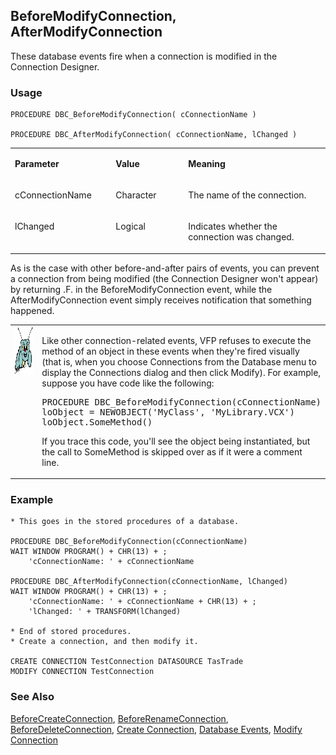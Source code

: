 ## BeforeModifyConnection, AfterModifyConnection

These database events fire when a connection is modified in the Connection Designer.

### Usage

```foxpro
PROCEDURE DBC_BeforeModifyConnection( cConnectionName )

PROCEDURE DBC_AfterModifyConnection( cConnectionName, lChanged )
```
<table>
<tr>
  <td width="32%" valign="top">
  <p><b>Parameter</b></p>
  </td>
  <td width=23% valign=top>
  <p><b>Value</b></p>
  </td>
  <td width=45% valign=top>
  <p><b>Meaning</b></p>
  </td>
 </tr>
<tr>
  <td width="32%" valign="top">
  <p>cConnectionName</p>
  </td>
  <td width=23% valign=top>
  <p>Character</p>
  </td>
  <td width=45% valign=top>
  <p>The name of the connection.</p>
  </td>
 </tr>
<tr>
  <td width="32%" valign="top">
  <p>lChanged</p>
  </td>
  <td width=23% valign=top>
  <p>Logical</p>
  </td>
  <td width=45% valign=top>
  <p>Indicates whether the connection was changed.</p>
  </td>
 </tr>
</table>

As is the case with other before-and-after pairs of events, you can prevent a connection from being modified (the Connection Designer won't appear) by returning .F. in the BeforeModifyConnection event, while the AfterModifyConnection event simply receives notification that something happened.

<table>
<tr>
  <td width="17%" valign="top">
<img width="95" height="77" src="bug.gif">
  </td>
  <td width=83%>
  <p>Like other connection-related events, VFP refuses to execute the method of an object in these events when they're fired visually (that is, when you choose Connections from the Database menu to display the Connections dialog and then click Modify). For example, suppose you have code like the following:</p>
<pre>PROCEDURE DBC_BeforeModifyConnection(cConnectionName)
loObject = NEWOBJECT('MyClass', 'MyLibrary.VCX')
loObject.SomeMethod()</pre>
  <p>If you trace this code, you'll see the object being instantiated, but the call to SomeMethod is skipped over as if it were a comment line.</p>
  </td>
 </tr>
</table>

### Example

```foxpro
* This goes in the stored procedures of a database.

PROCEDURE DBC_BeforeModifyConnection(cConnectionName)
WAIT WINDOW PROGRAM() + CHR(13) + ;
    'cConnectionName: ' + cConnectionName

PROCEDURE DBC_AfterModifyConnection(cConnectionName, lChanged)
WAIT WINDOW PROGRAM() + CHR(13) + ;
    'cConnectionName: ' + cConnectionName + CHR(13) + ;
    'lChanged: ' + TRANSFORM(lChanged)

* End of stored procedures.
* Create a connection, and then modify it.

CREATE CONNECTION TestConnection DATASOURCE TasTrade
MODIFY CONNECTION TestConnection
```
### See Also

[BeforeCreateConnection](s4g838.md), [BeforeRenameConnection](s4g853.md), [BeforeDeleteConnection](s4g838.md), [Create Connection](s4g344.md), [Database Events](s4g900.md), [Modify Connection](s4g344.md)